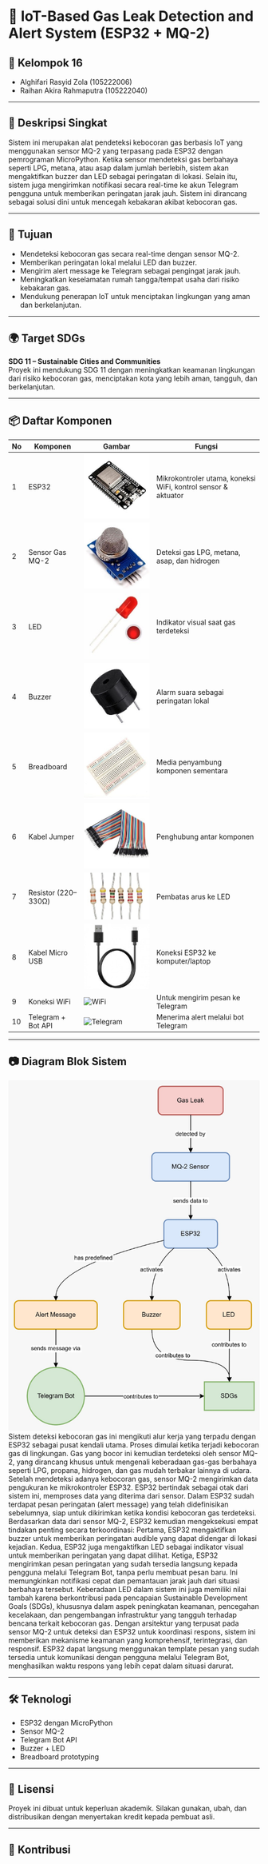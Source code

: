 # 🚨 IoT-Based Gas Leak Detection and Alert System (ESP32 + MQ-2)

## 👥 Kelompok 16
- Alghifari Rasyid Zola (105222006)  
- Raihan Akira Rahmaputra (105222040)

---

## 📌 Deskripsi Singkat
Sistem ini merupakan alat pendeteksi kebocoran gas berbasis IoT yang menggunakan sensor MQ-2 yang terpasang pada ESP32 dengan pemrograman MicroPython. Ketika sensor mendeteksi gas berbahaya seperti LPG, metana, atau asap dalam jumlah berlebih, sistem akan mengaktifkan buzzer dan LED sebagai peringatan di lokasi. Selain itu, sistem juga mengirimkan notifikasi secara real-time ke akun Telegram pengguna untuk memberikan peringatan jarak jauh. Sistem ini dirancang sebagai solusi dini untuk mencegah kebakaran akibat kebocoran gas.

---

## 🎯 Tujuan
- Mendeteksi kebocoran gas secara real-time dengan sensor MQ-2.
- Memberikan peringatan lokal melalui LED dan buzzer.
- Mengirim alert message ke Telegram sebagai pengingat jarak jauh.
- Meningkatkan keselamatan rumah tangga/tempat usaha dari risiko kebakaran gas.
- Mendukung penerapan IoT untuk menciptakan lingkungan yang aman dan berkelanjutan.

---

## 🌍 Target SDGs
**SDG 11 – Sustainable Cities and Communities**  
Proyek ini mendukung SDG 11 dengan meningkatkan keamanan lingkungan dari risiko kebocoran gas, menciptakan kota yang lebih aman, tangguh, dan berkelanjutan.

---

## 📦 Daftar Komponen

| No | Komponen                | Gambar                                                                 | Fungsi                                                                 |
|----|-------------------------|------------------------------------------------------------------------|------------------------------------------------------------------------|
| 1  | ESP32                   | ![ESP32](gambar/1.jpg) | Mikrokontroler utama, koneksi WiFi, kontrol sensor & aktuator         |
| 2  | Sensor Gas MQ-2         | ![MQ-2](gambar/2.jpg) | Deteksi gas LPG, metana, asap, dan hidrogen                           |
| 3  | LED                     | ![LED](gambar/3.jpg) | Indikator visual saat gas terdeteksi                                  |
| 4  | Buzzer                  | ![Buzzer](gambar/4.jpg) | Alarm suara sebagai peringatan lokal                                  |
| 5  | Breadboard              | ![Breadboard](gambar/5.jpg) | Media penyambung komponen sementara                                   |
| 6  | Kabel Jumper            | ![Jumper Wire](gambar/6.jpg) | Penghubung antar komponen                                              |
| 7  | Resistor (220–330Ω)     | ![Resistor](gambar/7.jpg) | Pembatas arus ke LED                                                  |
| 8  | Kabel Micro USB         | ![USB Cable](gambar/8.jpg) | Koneksi ESP32 ke komputer/laptop                                      |
| 9  | Koneksi WiFi            | ![WiFi](https://upload.wikimedia.org/wikipedia/commons/thumb/7/7e/Wifi_icon.svg/120px-Wifi_icon.svg.png) | Untuk mengirim pesan ke Telegram                                       |
| 10 | Telegram + Bot API      | ![Telegram](https://upload.wikimedia.org/wikipedia/commons/8/82/Telegram_logo.svg) | Menerima alert melalui bot Telegram                                   |

---

## 📷 Diagram Blok Sistem
![Diagram Blok](gambar/alur.jpg)
Sistem deteksi kebocoran gas ini mengikuti alur kerja yang terpadu dengan ESP32 sebagai pusat kendali utama. Proses dimulai ketika terjadi kebocoran gas di lingkungan. Gas yang bocor ini kemudian terdeteksi oleh sensor MQ-2, yang dirancang khusus untuk mengenali keberadaan gas-gas berbahaya seperti LPG, propana, hidrogen, dan gas mudah terbakar lainnya di udara.
Setelah mendeteksi adanya kebocoran gas, sensor MQ-2 mengirimkan data pengukuran ke mikrokontroler ESP32. ESP32 bertindak sebagai otak dari sistem ini, memproses data yang diterima dari sensor. Dalam ESP32 sudah terdapat pesan peringatan (alert message) yang telah didefinisikan sebelumnya, siap untuk dikirimkan ketika kondisi kebocoran gas terdeteksi.
Berdasarkan data dari sensor MQ-2, ESP32 kemudian mengeksekusi empat tindakan penting secara terkoordinasi:
Pertama, ESP32 mengaktifkan buzzer untuk memberikan peringatan audible yang dapat didengar di lokasi kejadian. Kedua, ESP32 juga mengaktifkan LED sebagai indikator visual untuk memberikan peringatan yang dapat dilihat. Ketiga, ESP32 mengirimkan pesan peringatan yang sudah tersedia langsung kepada pengguna melalui Telegram Bot, tanpa perlu membuat pesan baru. Ini memungkinkan notifikasi cepat dan pemantauan jarak jauh dari situasi berbahaya tersebut.
Keberadaan LED dalam sistem ini juga memiliki nilai tambah karena berkontribusi pada pencapaian Sustainable Development Goals (SDGs), khususnya dalam aspek peningkatan keamanan, pencegahan kecelakaan, dan pengembangan infrastruktur yang tangguh terhadap bencana terkait kebocoran gas.
Dengan arsitektur yang terpusat pada sensor MQ-2 untuk deteksi dan ESP32 untuk koordinasi respons, sistem ini memberikan mekanisme keamanan yang komprehensif, terintegrasi, dan responsif. ESP32 dapat langsung menggunakan template pesan yang sudah tersedia untuk komunikasi dengan pengguna melalui Telegram Bot, menghasilkan waktu respons yang lebih cepat dalam situasi darurat.

---

## 🛠️ Teknologi
- ESP32 dengan MicroPython
- Sensor MQ-2
- Telegram Bot API
- Buzzer + LED
- Breadboard prototyping

---


## 📄 Lisensi
Proyek ini dibuat untuk keperluan akademik. Silakan gunakan, ubah, dan distribusikan dengan menyertakan kredit kepada pembuat asli.

---

## 🙌 Kontribusi

